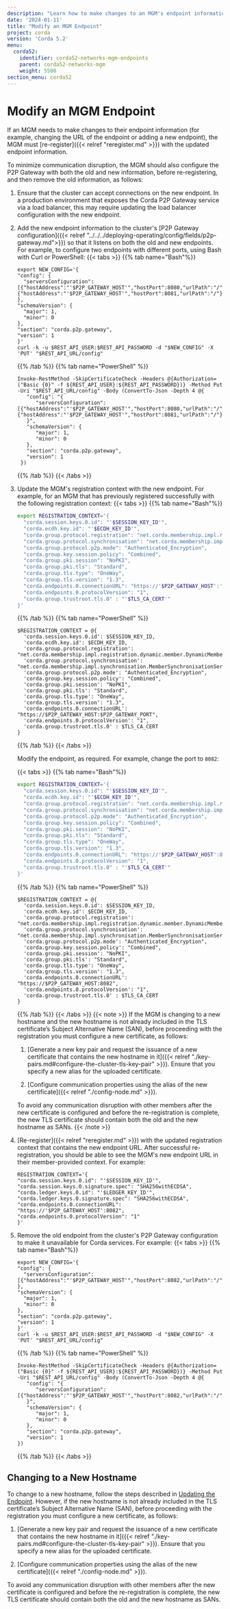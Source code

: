 ```yaml
---
description: "Learn how to make changes to an MGM's endpoint information by re-registering the member with the updated information."
date: '2024-01-11'
title: "Modify an MGM Endpoint"
project: corda
version: 'Corda 5.2'
menu:
  corda52:
    identifier: corda52-networks-mgm-endpoints
    parent: corda52-networks-mgm
    weight: 5500
section_menu: corda52
---
```


# Modify an MGM Endpoint

If an MGM needs to make changes to their endpoint information (for example, changing the URL of the endpoint or adding a new endpoint), the MGM must [re-register]({{< relref "reregister.md" >}}) with the updated endpoint information.

To minimize communication disruption, the MGM should also configure the P2P Gateway with both the old and new information, before re-registering, and then remove the old information, as follows:

1. Ensure that the cluster can accept connections on the new endpoint.
   In a production environment that exposes the Corda P2P Gateway service via a load balancer, this may require updating the load balancer configuration with the new endpoint.
2. Add the new endpoint information to the cluster's [P2P Gateway configuration]({{< relref "../../../deploying-operating/config/fields/p2p-gateway.md">}}) so that it listens on both the old and new endpoints. For example, to configure two endpoints with different ports, using Bash with Curl or PowerShell:
   {{< tabs >}}
   {{% tab name="Bash"%}}
   ```shell
   export NEW_CONFIG='{
   "config": {
     "serversConfiguration":[{"hostAddress":"'$P2P_GATEWAY_HOST'","hostPort":8080,"urlPath":"/"}, {"hostAddress":"'$P2P_GATEWAY_HOST'","hostPort":8081,"urlPath":"/"}]
   },
   "schemaVersion": {
     "major": 1,
     "minor": 0
   },
   "section": "corda.p2p.gateway",
   "version": 1
   }'
   curl -k -u $REST_API_USER:$REST_API_PASSWORD -d "$NEW_CONFIG" -X 'PUT' "$REST_API_URL/config"
   ```
   {{% /tab %}}
   {{% tab name="PowerShell" %}}
   ```shell
   Invoke-RestMethod -SkipCertificateCheck -Headers @{Authorization=("Basic {0}" -f ${REST_API_USER}:${REST_API_PASSWORD})} -Method Put -Uri "$REST_API_URL/config" -Body (ConvertTo-Json -Depth 4 @{
      "config": "{
         "serversConfiguration":[{"hostAddress":"'$P2P_GATEWAY_HOST'","hostPort":8080,"urlPath":"/"}, {"hostAddress":"'$P2P_GATEWAY_HOST'","hostPort":8081,"urlPath":"/"}]
      }",
      "schemaVersion": {
         "major": 1,
         "minor": 0
      },
      "section": "corda.p2p.gateway",
      "version": 1
    })
   ```
   {{% /tab %}}
   {{< /tabs >}}
3. Update the MGM's registration context with the new endpoint. For example, for an MGM that has previously registered successfully with the following registration context:
   {{< tabs >}}
   {{% tab name="Bash"%}}
   ```bash
   export REGISTRATION_CONTEXT='{
     "corda.session.keys.0.id": "'$SESSION_KEY_ID'",
     "corda.ecdh.key.id": "'$ECDH_KEY_ID'",
     "corda.group.protocol.registration": "net.corda.membership.impl.registration.dynamic.member.DynamicMemberRegistrationService",
     "corda.group.protocol.synchronisation": "net.corda.membership.impl.synchronisation.MemberSynchronisationServiceImpl",
     "corda.group.protocol.p2p.mode": "Authenticated_Encryption",
     "corda.group.key.session.policy": "Combined",
     "corda.group.pki.session": "NoPKI",
     "corda.group.pki.tls": "Standard",
     "corda.group.tls.type": "OneWay",
     "corda.group.tls.version": "1.3",
     "corda.endpoints.0.connectionURL": "https://'$P2P_GATEWAY_HOST':'$P2P_GATEWAY_PORT'",
     "corda.endpoints.0.protocolVersion": "1",
     "corda.group.trustroot.tls.0" : "'$TLS_CA_CERT'"
   }'
   ```
   {{% /tab %}}
   {{% tab name="PowerShell" %}}
   ```shell
   $REGISTRATION_CONTEXT = @{
     'corda.session.keys.0.id': $SESSION_KEY_ID,
     'corda.ecdh.key.id': $ECDH_KEY_ID,
     'corda.group.protocol.registration': "net.corda.membership.impl.registration.dynamic.member.DynamicMemberRegistrationService",
     'corda.group.protocol.synchronisation': "net.corda.membership.impl.synchronisation.MemberSynchronisationServiceImpl",
     'corda.group.protocol.p2p.mode': "Authenticated_Encryption",
     'corda.group.key.session.policy': "Combined",
     'corda.group.pki.session': "NoPKI",
     'corda.group.pki.tls': "Standard",
     'corda.group.tls.type': "OneWay",
     'corda.group.tls.version': "1.3",
     'corda.endpoints.0.connectionURL': "https://$P2P_GATEWAY_HOST:$P2P_GATEWAY_PORT",
     'corda.endpoints.0.protocolVersion': "1",
     'corda.group.trustroot.tls.0' : $TLS_CA_CERT
   }
   ```
   {{% /tab %}}
   {{< /tabs >}}

   Modify the endpoint, as required. For example, change the port to `8082`:

   {{< tabs >}}
   {{% tab name="Bash"%}}
   ```bash
   export REGISTRATION_CONTEXT='{
     "corda.session.keys.0.id": "'$SESSION_KEY_ID'",
     "corda.ecdh.key.id": "'$ECDH_KEY_ID'",
     "corda.group.protocol.registration": "net.corda.membership.impl.registration.dynamic.member.DynamicMemberRegistrationService",
     "corda.group.protocol.synchronisation": "net.corda.membership.impl.synchronisation.MemberSynchronisationServiceImpl",
     "corda.group.protocol.p2p.mode": "Authenticated_Encryption",
     "corda.group.key.session.policy": "Combined",
     "corda.group.pki.session": "NoPKI",
     "corda.group.pki.tls": "Standard",
     "corda.group.tls.type": "OneWay",
     "corda.group.tls.version": "1.3",
     "corda.endpoints.0.connectionURL": "https://'$P2P_GATEWAY_HOST':8082",
     "corda.endpoints.0.protocolVersion": "1",
     "corda.group.trustroot.tls.0" : "'$TLS_CA_CERT'"
   }'
   ```
   {{% /tab %}}
   {{% tab name="PowerShell" %}}
   ```shell
   $REGISTRATION_CONTEXT = @{
     'corda.session.keys.0.id': $SESSION_KEY_ID,
     'corda.ecdh.key.id': $ECDH_KEY_ID,
     'corda.group.protocol.registration': "net.corda.membership.impl.registration.dynamic.member.DynamicMemberRegistrationService",
     'corda.group.protocol.synchronisation': "net.corda.membership.impl.synchronisation.MemberSynchronisationServiceImpl",
     'corda.group.protocol.p2p.mode': "Authenticated_Encryption",
     'corda.group.key.session.policy': "Combined",
     'corda.group.pki.session': "NoPKI",
     'corda.group.pki.tls': "Standard",
     'corda.group.tls.type': "OneWay",
     'corda.group.tls.version': "1.3",
     'corda.endpoints.0.connectionURL': "https://$P2P_GATEWAY_HOST:8082",
     'corda.endpoints.0.protocolVersion': "1",
     'corda.group.trustroot.tls.0' : $TLS_CA_CERT
   }
   ```
   {{% /tab %}}
   {{< /tabs >}}
   {{< note >}}
   If the MGM is changing to a new hostname and the new hostname is not already included in the TLS certificate’s Subject Alternative Name (SAN), before proceeding with the registration you must configure a new certificate, as follows:

   1. [Generate a new key pair and request the issuance of a new certificate that contains the new hostname in it]({{< relref "./key-pairs.md#configure-the-cluster-tls-key-pair" >}}). Ensure that you specify a new alias for the uploaded certificate.

   2. [Configure communication properties using the alias of the new certificate]({{< relref "./config-node.md" >}}).

   To avoid any communication disruption with other members after the new certificate is configured and before the re-registration is complete, the new TLS certificate should contain both the old and the new hostname as SANs.
   {{< /note >}}
4. [Re-register]({{< relref "reregister.md" >}}) with the updated registration context that contains the new endpoint URL. After successful re-registration, you should be able to see the MGM's new endpoint URL in their member-provided context. For example:
   ```shell
   REGISTRATION_CONTEXT='{
   "corda.session.keys.0.id": "'$SESSION_KEY_ID'",
   "corda.session.keys.0.signature.spec": "SHA256withECDSA",
   "corda.ledger.keys.0.id": "'$LEDGER_KEY_ID'",
   "corda.ledger.keys.0.signature.spec": "SHA256withECDSA",
   "corda.endpoints.0.connectionURL": "https://'$P2P_GATEWAY_HOST':8082",
   "corda.endpoints.0.protocolVersion": "1"
   }'
   ```
5. Remove the old endpoint from the cluster's P2P Gateway configuration to make it unavailable for Corda services. For example:
   {{< tabs >}}
   {{% tab name="Bash"%}}
   ```shell
   export NEW_CONFIG='{
   "config": {
     "serversConfiguration":[{"hostAddress":"'$P2P_GATEWAY_HOST'","hostPort":8082,"urlPath":"/"}]
   },
   "schemaVersion": {
     "major": 1,
     "minor": 0
   },
   "section": "corda.p2p.gateway",
   "version": 1
   }'
   curl -k -u $REST_API_USER:$REST_API_PASSWORD -d "$NEW_CONFIG" -X 'PUT' "$REST_API_URL/config"
   ```
   {{% /tab %}}
   {{% tab name="PowerShell" %}}
   ```shell
   Invoke-RestMethod -SkipCertificateCheck -Headers @{Authorization=("Basic {0}" -f ${REST_API_USER}:${REST_API_PASSWORD})} -Method Put -Uri "$REST_API_URL/config" -Body (ConvertTo-Json -Depth 4 @{
      "config": "{
         "serversConfiguration":[{"hostAddress":"'$P2P_GATEWAY_HOST'","hostPort":8082,"urlPath":"/"}]
      }",
      "schemaVersion": {
         "major": 1,
         "minor": 0
      },
      "section": "corda.p2p.gateway",
      "version": 1
   })
   ```
   {{% /tab %}}
   {{< /tabs >}}

## Changing to a New Hostname

To change to a new hostname, follow the steps described in [Updating the Endpoint](#updating-the-endpoint). However, if the new hostname is not already included in the TLS certificate’s Subject Alternative Name (SAN), before proceeding with the registration you must configure a new certificate, as follows:

1. [Generate a new key pair and request the issuance of a new certificate that contains the new hostname in it]({{< relref "./key-pairs.md#configure-the-cluster-tls-key-pair" >}}). Ensure that you specify a new alias for the uploaded certificate.

2. [Configure communication properties using the alias of the new certificate]({{< relref "./config-node.md" >}}).

To avoid any communication disruption with other members after the new certificate is configured and before the re-registration is complete, the new TLS certificate should contain both the old and the new hostname as SANs.
